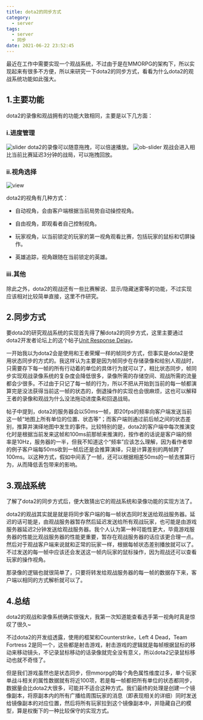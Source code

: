 ```yaml
---
title: dota2的同步方式
category:
  - server
tags:
  - server
  - 同步
date: 2021-06-22 23:52:45
---
```


最近在工作中需要实现一个观战系统，不过由于是在MMORPG的架构下，所以实现起来有很多不方便，所以来研究一下dota2的同步方式，看看为什么dota2的观战系统功能如此强大。
<!-- more -->

## 1.主要功能

dota2的录像和观战拥有的功能大致相同，主要是以下几方面：

### i.进度管理

![slider](slider.PNG)
dota2的录像可以随意拖拽，可以倍速播放。
![ob-slider](ob-slider.PNG)
观战会进入相比当前比赛延迟3分钟的战局，可以拖拽回放。

### ii.视角选择

![view](view.PNG)

dota2的视角有几种方式：

- 自动视角，会由客户端根据当前局势自动操控视角。

- 自由视角，即观看者自己控制视角。

- 玩家视角，以当前锁定的玩家的第一视角观看比赛，包括玩家的鼠标和切屏操作。

- 英雄追踪，视角跟随在当前锁定的英雄。

### iii.其他

除此之外，dota2的观战还有一些比赛解说、显示/隐藏迷雾等的功能，不过实现应该相对比较简单直接，这里不作研究。

## 2.同步方式

要dota2的研究观战系统的实现首先得了解dota2的同步方式，这里主要通过dota2开发者论坛上的这个帖子[Unit Response Delay](http://dev.dota2.com/showthread.php?t=527&page=7&p=4253&viewfull=1#post4253)。

一开始我以为dota2会是使用和王者荣耀一样的帧同步方式，但事实是dota2是使用状态同步的方式的。我这样认为主要是因为帧同步在存储录像和给别人观战时，只需要存下每一帧的所有行动着的单位的具体行为就可以了，相比状态同步，帧同步实现观战录像系统的复杂度会降低很多，录像所需的存储空间、观战所需的流量都会少很多。不过由于只记了每一帧的行为，所以不把从开始到当前的每一帧都演算完是没法获得当前这一帧的状态的，倒退操作的实现也会很麻烦，这也可以解释王者的录像和观战为什么没法拖动进度条和回退战局。

帖子中提到，dota2的服务器会以50ms一帧，即20fps的频率向客户端发送当前这一帧“地图上所有单位的位置、状态等”；而客户端则通过前后帧之间的状态差别，推算并演绎地图中发生的事件。比较特别的是，dota2的客户端中每次推演变化时是根据当前发来这帧和100ms前那帧来推演的，按作者的话说是客户端的频率是10Hz，服务器的一半，但我不知道这个“频率”应该怎么理解，因为看作者举的例子客户端每50ms收到一帧后还是会推算演绎，只是计算差别的两帧跨了100ms。以这种方式，假如中间丢了一帧，还可以根据相差50ms的一帧去推算行为，从而降低丢包带来的影响。

## 3.观战系统

了解了dota2的同步方式后，便大致猜出它的观战系统和录像功能的实现方法了。

dota2的观战其实就是就是将同步客户端的每一帧状态同时发送给观战服务器。延迟的话可能是，由观战服务器暂存然后延迟发送给所有观战玩家，也可能是由游戏服务器延迟2分钟发送给观战服务器。我个人认为第一种可能性更大，毕竟游戏服务器的性能比观战服务器的性能更重要，暂存在观战服务器的话应该更合理一点。然后对于观战客户端来说就和正常的玩家一样，根据每帧状态差别播放就可以了。不过发送的每一帧中应该还会发送这一帧内玩家的鼠标操作，因为观战还可以查看玩家的操作视角。

那录像的逻辑也就很简单了，只要将转发给观战服务器的每一帧的数据存下来，客户端以相同的方式解析就可以了。

## 4.总结

dota2的观战和录像系统确实很强大，我第一次知道能查看选手第一视角时真是惊叹了很久~

不过dota2的开发组透露，使用的框架和Counterstrike，Left 4 Dead，Team Fortress 2是同一个，这些都是射击游戏，射击游戏的逻辑就是每帧根据鼠标的移动来移动镜头，不记录鼠标移动的话录像就完全没有意义，所以dota2记录鼠标移动也就不奇怪了。

但是我们游戏虽然也是状态同步，但mmorpg的每个角色属性维度过多，单个玩家单战斗相关的属性数据就有将近100项，若是每一帧都把所有单位的状态都同步，数据量会比dota2大很多，可能并不适合这种方式。我们最终的处理是创建一个镜像副本，将原副本内的所有广播给周围玩家的消息（即表现相关的详细）同时发送给镜像副本的对应位置，然后将所有玩家拉到这个镜像副本中，并隐藏自己的模型，算是权衡下的一种比较保守的实现方式。